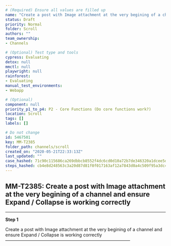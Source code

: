 ```yaml
---
# (Required) Ensure all values are filled up
name: "Create a post with Image attachment at the very begining of a channel and ensure Expand / Collapse is working correctly"
status: Draft
priority: Normal
folder: Scroll
authors: ""
team_ownership: 
- Channels

# (Optional) Test type and tools
cypress: Evaluating
detox: null
mmctl: null
playwright: null
rainforest: 
- Evaluating
manual_test_environments: 
- Webapp

# (Optional)
component: null
priority_p1_to_p4: P2 - Core Functions (Do core functions work?)
location: Scroll
tags: []
labels: []

# Do not change
id: 5467501
key: MM-T2385
folder_path: channels/scroll
created_on: "2020-05-21T22:33:13Z"
last_updated: ""
case_hashed: 71c90c115686ca269dbbcb8552f4dc6cd0d10a72b7de346320a1dcee5d054ee95836e3613c0f4235541324d77c5bad1c
steps_hashed: cb4e8d248563c3a20d87d81f0f017163af12a7843d0a4c509f95a3dc4cfde60d6cb9b5cebf351f02c909bb2df3873228
---
```


## MM-T2385: Create a post with Image attachment at the very begining of a channel and ensure Expand / Collapse is working correctly

---

**Step 1**

Create a post with Image attachment at the very begining of a channel and ensure Expand / Collapse is working correctly\
————————————————————————————
